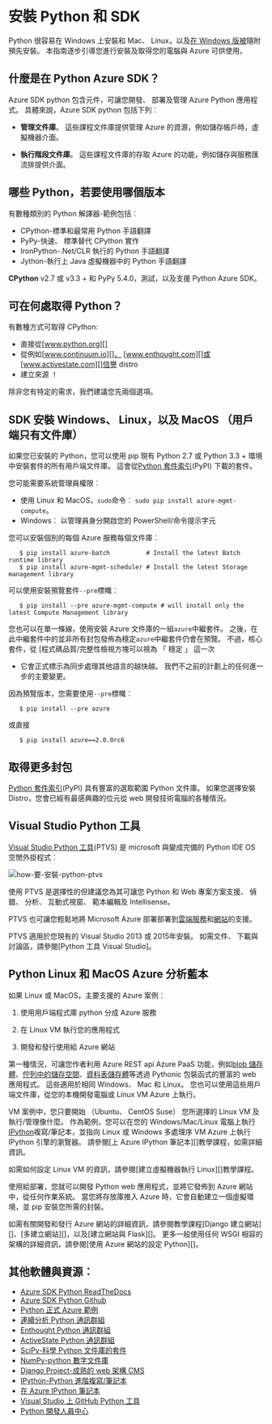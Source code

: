 <properties
    pageTitle="安裝 Python 和 SDK-Azure"
    description="瞭解如何安裝 Python 和 SDK 與 Azure 搭配使用。"
    services=""
    documentationCenter="python"
    authors="lmazuel"
    manager="wpickett"
    editor=""/>

<tags
    ms.service="multiple"
    ms.workload="na"
    ms.tgt_pltfrm="na"
    ms.devlang="python"
    ms.topic="article"
    ms.date="09/06/2016"
    ms.author="lmazuel"/>

# <a name="installing-python-and-the-sdk"></a>安裝 Python 和 SDK

Python 很容易在 Windows 上安裝和 Mac、 Linux，以及[在 Windows 版被](https://msdn.microsoft.com/commandline/wsl/about)隨附預先安裝。 本指南逐步引導您進行安裝及取得您的電腦與 Azure 可供使用。

## <a name="whats-in-the-python-azure-sdk"></a>什麼是在 Python Azure SDK？

Azure SDK python 包含元件，可讓您開發、 部署及管理 Azure Python 應用程式。 具體來說，Azure SDK python 包括下列︰

* **管理文件庫**。 這些課程文件庫提供管理 Azure 的資源，例如儲存帳戶時，虛擬機器介面。

* **執行階段文件庫**。 這些課程文件庫的存取 Azure 的功能，例如儲存與服務匯流排提供介面。

## <a name="which-python-and-which-version-to-use"></a>哪些 Python，若要使用哪個版本

有數種類別的 Python 解譯器-範例包括︰

* CPython-標準和最常用 Python 手語翻譯
* PyPy-快速、 標準替代 CPython 實作
* IronPython-.Net/CLR 執行的 Python 手語翻譯
* Jython-執行上 Java 虛擬機器中的 Python 手語翻譯

**CPython** v2.7 或 v3.3 + 和 PyPy 5.4.0，測試，以及支援 Python Azure SDK。

## <a name="where-to-get-python"></a>可在何處取得 Python？

有數種方式可取得 CPython:

* 直接從[www.python.org][]
* 從例如[www.continuum.io][]、 [www.enthought.com][]或[www.activestate.com][]信譽 distro
* 建立來源 ！

除非您有特定的需求，我們建議您先兩個選項。

## <a name="sdk-installation-on-windows-linux-and-macos-client-libraries-only"></a>SDK 安裝 Windows、 Linux，以及 MacOS （用戶端只有文件庫）

如果您已安裝的 Python，您可以使用 pip 現有 Python 2.7 或 Python 3.3 + 環境中安裝套件的所有用戶端文件庫。 這會從[Python 套件索引][](PyPI) 下載的套件。

您可能需要系統管理員權限︰

- 使用 Linux 和 MacOS，`sudo`命令︰ `sudo pip install azure-mgmt-compute`。
- Windows︰ 以管理員身分開啟您的 PowerShell/命令提示字元

您可以安裝個別的每個 Azure 服務每個文件庫︰

```console
   $ pip install azure-batch          # Install the latest Batch runtime library
   $ pip install azure-mgmt-scheduler # Install the latest Storage management library
```

可以使用安裝預覽套件`--pre`標幟︰

```console
   $ pip install --pre azure-mgmt-compute # will install only the latest Compute Management library
```

您也可以在單一條線，使用安裝 Azure 文件庫的一組`azure`中繼套件。 之後，在此中繼套件中的並非所有封包發佈為穩定`azure`中繼套件仍會在預覽。 不過，核心套件，從 [程式碼品質/完整性檢視方塊可以視為 「 穩定 」 這一次
- 它會正式標示為同步處理其他語言的越快越。 我們不之前的計劃上的任何進一步的主要變更。

因為預覽版本，您需要使用`--pre`標幟︰

```console
   $ pip install --pre azure
```
   
或直接

```console
   $ pip install azure==2.0.0rc6
```

## <a name="getting-more-packages"></a>取得更多封包

[Python 套件索引][](PyPI) 具有豐富的選取範圍 Python 文件庫。  如果您選擇安裝 Distro，您會已經有最感興趣的位元從 web 開發技術電腦的各種情況。


## <a name="python-tools-for-visual-studio"></a>Visual Studio Python 工具

[Visual Studio Python 工具][](PTVS) 是 microsoft 與變成完備的 Python IDE OS 空閒外掛程式︰

![how-要-安裝-python-ptvs](./media/python-how-to-install/how-to-install-python-ptvs.png)

使用 PTVS 是選擇性的但建議您為其可讓您 Python 和 Web 專案方案支援、 偵錯、 分析、 互動式視窗、 範本編輯及 Intellisense。

PTVS 也可讓您輕鬆地將 Microsoft Azure 部署部署到[雲端服務][]和[網站][]的支援。

PTVS 適用於您現有的 Visual Studio 2013 或 2015年安裝。  如需文件、 下載與討論區，請參閱[Python 工具 Visual Studio]。  

## <a name="python-azure-scenarios-for-linux-and-macos"></a>Python Linux 和 MacOS Azure 分析藍本

如果 Linux 或 MacOS，主要支援的 Azure 案例︰

1. 使用用戶端程式庫 python 分成 Azure 服務

2. 在 Linux VM 執行您的應用程式

3. 開發和發行使用給 Azure 網站

第一種情況，可讓您作者利用 Azure REST api Azure PaaS 功能，例如[blob 儲存體][]、[佇列中的儲存空間][]、[資料表儲存體][]等透過 Pythonic 包裝函式的豐富的 web 應用程式。 這些適用於相同 Windows、 Mac 和 Linux。  您也可以使用這些用戶端文件庫，從您的本機開發電腦或 Linux VM Azure 上執行。

VM 案例中，您只要開始 （Ubuntu、 CentOS Suse） 您所選擇的 Linux VM 及執行/管理像什麼。  作為範例，您可以在您的 Windows/Mac/Linux 電腦上執行[IPython][]複寫/筆記本，並指向 Linux 或 Windows 多處理序 VM Azure 上執行 IPython 引擎的瀏覽器。 請參閱[上 Azure IPython 筆記本][]教學課程，如需詳細資訊。

如需如何設定 Linux VM 的資訊，請參閱[建立虛擬機器執行 Linux][]教學課程。

使用給部署，您就可以開發 Python web 應用程式，並將它發佈到 Azure 網站中，從任何作業系統。  當您將存放庫推入 Azure 時，它會自動建立一個虛擬環境，並 pip 安裝您所需的封裝。

如需有關開發和發行 Azure 網站的詳細資訊，請參閱教學課程[Django 建立網站][]、[多建立網站][]，以及[建立網站與 Flask][]。 更多一般使用任何 WSGI 相容的架構的詳細資訊，請參閱[使用 Azure 網站的設定 Python][]。


## <a name="additional-software-and-resources"></a>其他軟體與資源︰

* [Azure SDK Python ReadTheDocs](http://azure-sdk-for-python.readthedocs.io/en/latest/)
* [Azure SDK Python Github](https://github.com/Azure/azure-sdk-for-python)
* [Python 正式 Azure 範例](https://azure.microsoft.com/documentation/samples/?platform=python)
* [連續分析 Python 通訊群組][]
* [Enthought Python 通訊群組][]
* [ActiveState Python 通訊群組][]
* [SciPy-科學 Python 文件庫的套件][]
* [NumPy-python 數字文件庫][]
* [Django Project-成熟的 web 架構 CMS][]
* [IPython-Python 進階複寫/筆記本][]
* [在 Azure IPython 筆記本][]
* [Visual Studio 上 GitHub Python 工具][]
* [Python 開發人員中心](/develop/python/)

[連續分析 Python 通訊群組]: http://continuum.io
[Enthought Python 通訊群組]: http://www.enthought.com
[ActiveState Python 通訊群組]: http://www.activestate.com
[www.python.org]: http://www.python.org
[www.continuum.io]: http://continuum.io
[www.enthought.com]: http://www.enthought.com
[www.activestate.com]: http://www.activestate.com
[SciPy-科學 Python 文件庫的套件]: http://www.scipy.org
[NumPy-python 數字文件庫]: http://www.numpy.org
[Django Project-成熟的 web 架構 CMS]: http://www.djangoproject.com
[IPython-Python 進階複寫/筆記本]: http://ipython.org
[IPython]: http://ipython.org
[在 Azure IPython 筆記本]: virtual-machines-linux-jupyter-notebook.md
[雲端服務]: cloud-services-python-ptvs.md
[網站]: web-sites-python-ptvs-django-mysql.md
[Visual Studio Python 工具]: http://aka.ms/ptvs
[Visual Studio 上 GitHub Python 工具]: https://github.com/microsoft/ptvs
[Python 套件索引]: http://pypi.python.org/pypi
[Microsoft Azure SDK for Python 2.7]: http://go.microsoft.com/fwlink/?LinkId=254281
[Microsoft Azure SDK for Python 3.4]: http://go.microsoft.com/fwlink/?LinkID=516990
[Setting up a Linux VM via the Azure portal]: create-and-configure-opensuse-vm-in-portal.md
[How to use the Azure Command-Line Interface]: crossplat-cmd-tools.md
[建立執行 Linux 虛擬機器]: virtual-machines-linux-quick-create-cli.md
[使用 Django 建立網站]: web-sites-python-create-deploy-django-app.md
[使用多建立網站]: web-sites-python-create-deploy-bottle-app.md
[使用 Flask 建立網站]: web-sites-python-create-deploy-flask-app.md
[設定 Python 使用 Azure 網站]: web-sites-python-configure.md
[資料表儲存體]: storage-python-how-to-use-table-storage.md
[佇列中的儲存空間]: storage-python-how-to-use-queue-storage.md
[blob 儲存體]: storage-python-how-to-use-blob-storage.md
